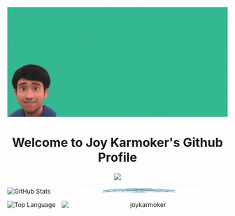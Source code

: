 <div align="center">
  <img alt="Banner" src="JoyKarmokerBanner.gif" />
</div>

<p>
	<h1 align = 'center'> Welcome to Joy Karmoker's Github Profile</h1>
	<p align='center'>
  	<img src="https://readme-typing-svg.herokuapp.com/?lines=Full-stack%20web%20and%20game%20developer;Newbie%20Deep%20Learning%20Reasearcher;Always%20learning%20new%20things;Making%20the%20world%20a%20better%20place&font=Fira%20Code&center=true&width=440&height=45&color=4c8eda&vCenter=true&size=22&pause=1000">
  </p>
</p>


<p align="center">
  <img align = "left" alt = "GitHub Stats" src="https://github-readme-stats.vercel.app/api?username=JoyKarmoker&show_icons=true&theme=github_dark&hide_border=true&count_private=true&custom_title=My%20Track%20Record📊"/>
  <img height="14.063rem" width="300px" src="programmer.gif"/>
</p>


<p align="center">
	<img align = "left" height = "200px" alt = "Top Language" src="https://github-readme-stats.vercel.app/api/top-langs/?username=JoyKarmoker&theme=github_dark&layout=compact&hide_border=true&langs_count=6&custom_title=Most%20Used💻"/>
	<img align = "right" src="https://github-readme-streak-stats.herokuapp.com/?user=joykarmoker&theme=github-dark" width="380px" height="200px" alt="joykarmoker" />
</p>
